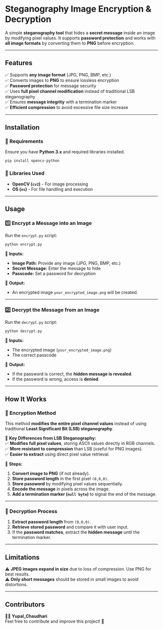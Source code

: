 # **Steganography Image Encryption & Decryption**
A simple **steganography tool** that hides a **secret message** inside an image by modifying pixel values. It supports **password protection** and works with **all image formats** by converting them to **PNG** before encryption.

---

## **Features**
✅ Supports **any image format** (JPG, PNG, BMP, etc.)  
✅ Converts images to **PNG** to ensure lossless encryption  
✅ **Password protection** for message security  
✅ Uses **full pixel channel modification** instead of traditional LSB steganography  
✅ Ensures **message integrity** with a termination marker  
✅ **Efficient compression** to avoid excessive file size increase  

---

## **Installation**
### **🔹 Requirements**
Ensure you have **Python 3.x** and required libraries installed.

```bash
pip install opencv-python
```

### **🔹 Libraries Used**
- **OpenCV (`cv2`)** - For image processing  
- **OS (`os`)** - For file handling and execution  

---

## **Usage**
### **1️⃣ Encrypt a Message into an Image**
Run the `encrypt.py` script:

```bash
python encrypt.py
```

📌 **Inputs:**  
- **Image Path:** Provide any image (JPG, PNG, BMP, etc.)  
- **Secret Message:** Enter the message to hide  
- **Passcode:** Set a password for decryption  

📌 **Output:**  
- An encrypted image `your_encrypted_image.png` will be created.  

---

### **2️⃣ Decrypt the Message from an Image**
Run the `decrypt.py` script:

```bash
python decrypt.py
```

📌 **Inputs:**  
- The encrypted image (`your_encrypted_image.png`)  
- The correct passcode  

📌 **Output:**  
- If the password is correct, the **hidden message is revealed**.  
- If the password is wrong, access is **denied**.  

---

## **How It Works**
### **🔹 Encryption Method**
This method **modifies the entire pixel channel values** instead of using traditional **Least Significant Bit (LSB) steganography**.  

📌 **Key Differences from LSB Steganography:**  
✅ **Modifies full pixel values**, storing ASCII values directly in RGB channels.  
✅ **More resistant to compression** than LSB (useful for PNG images).  
✅ **Easier to extract** using direct pixel value retrieval.  

📌 **Steps:**  
1. **Convert image to PNG** (if not already).  
2. **Store password length** in the first pixel `(0,0,0)`.  
3. **Store password** by modifying pixel values sequentially.  
4. **Encode the message** in pixels across the image.  
5. **Add a termination marker (`null byte`)** to signal the end of the message.  

---

### **🔹 Decryption Process**
1. **Extract password length** from `(0,0,0)`.  
2. **Retrieve stored password** and compare it with user input.  
3. If the **password matches**, extract the **hidden message** until the termination marker.  

---

## **Limitations**
⚠️ **JPEG images expand in size** due to loss of compression. Use PNG for best results.  
⚠️ **Only short messages** should be stored in small images to avoid distortions.  

---

## **Contributors**
👨‍💻 **Yupal_Chaudhari**  
Feel free to contribute and improve this project! 🚀

